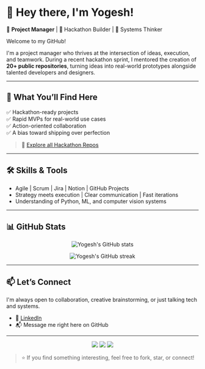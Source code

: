 # 👋 Hey there, I'm Yogesh!

🎯 **Project Manager** | 🚀 Hackathon Builder | 💬 Systems Thinker

Welcome to my GitHub!

I'm a project manager who thrives at the intersection of ideas, execution, and teamwork. During a recent hackathon sprint, I mentored the creation of **20+ public repositories**, turning ideas into real-world prototypes alongside talented developers and designers.

---

## 🚀 What You’ll Find Here

✅ Hackathon-ready projects  
✅ Rapid MVPs for real-world use cases  
✅ Action-oriented collaboration  
✅ A bias toward shipping over perfection

> 📂 [Explore all Hackathon Repos](https://github.com/yogesh-goa?tab=repositories)

---

## 🛠️ Skills & Tools

- Agile | Scrum | Jira | Notion | GitHub Projects  
- Strategy meets execution | Clear communication | Fast iterations  
- Understanding of Python, ML, and computer vision systems

---

## 📊 GitHub Stats

<p align="center">
  <img src="https://github-readme-stats.vercel.app/api?username=yogesh-goa&show_icons=true&theme=radical" alt="Yogesh's GitHub stats" />
</p>

<p align="center">
  <img src="https://streak-stats.demolab.com/?user=yogesh-goa&theme=radical" alt="Yogesh's GitHub streak" />
</p>

---

## 📫 Let’s Connect

I'm always open to collaboration, creative brainstorming, or just talking tech and systems.

- 💼 [LinkedIn](https://www.linkedin.com/in/yogesh-goa)
- 📬 Message me right here on GitHub

---

<p align="center">
  <img src="https://img.shields.io/badge/Project%20Manager-Agile-blueviolet" />
  <img src="https://img.shields.io/badge/Hackathon-Enthusiast-brightgreen" />
  <img src="https://img.shields.io/badge/Open%20Source-Contributor-orange" />
</p>

> ⭐ If you find something interesting, feel free to fork, star, or connect!

